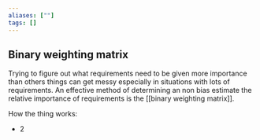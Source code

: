 ```yaml
---
aliases: [""]
tags: []
---
```


## Binary weighting matrix
Trying to figure out what requirements need to be given more importance than others things can get messy especially in situations with lots of requirements.
An effective method of determining an non bias estimate the relative importance of requirements is the [[binary weighting matrix]].

How the thing works:
- 2